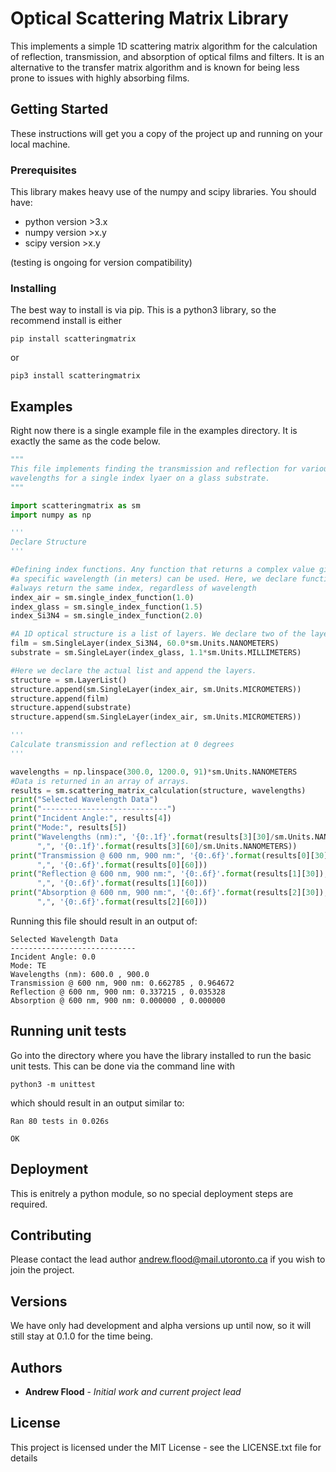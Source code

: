 # Optical Scattering Matrix Library
This implements a simple 1D scattering matrix algorithm for the calculation of reflection, transmission, and absorption of optical films and filters. It is an alternative to the transfer matrix algorithm and is known for being less prone to issues with highly absorbing films.

## Getting Started

These instructions will get you a copy of the project up and running on your local machine.

### Prerequisites

This library makes heavy use of the numpy and scipy libraries. You should have:

* python version >3.x
* numpy version >x.y
* scipy version >x.y

(testing is ongoing for version compatibility)

### Installing

The best way to install is via pip. This is a python3 library, so the recommend install is either

```
pip install scatteringmatrix
```
or
```
pip3 install scatteringmatrix
```

## Examples
Right now there is a single example file in the examples directory.  It is exactly the same as the code below.

```python
"""
This file implements finding the transmission and reflection for various
wavelengths for a single index lyaer on a glass substrate.
"""

import scatteringmatrix as sm
import numpy as np

'''
Declare Structure
'''

#Defining index functions. Any function that returns a complex value given
#a specific wavelength (in meters) can be used. Here, we declare functions that
#always return the same index, regardless of wavelength
index_air = sm.single_index_function(1.0)
index_glass = sm.single_index_function(1.5)
index_Si3N4 = sm.single_index_function(2.0)

#A 1D optical structure is a list of layers. We declare two of the layers here
film = sm.SingleLayer(index_Si3N4, 60.0*sm.Units.NANOMETERS)
substrate = sm.SingleLayer(index_glass, 1.1*sm.Units.MILLIMETERS)

#Here we declare the actual list and append the layers.
structure = sm.LayerList()
structure.append(sm.SingleLayer(index_air, sm.Units.MICROMETERS))
structure.append(film)
structure.append(substrate)
structure.append(sm.SingleLayer(index_air, sm.Units.MICROMETERS))

'''
Calculate transmission and reflection at 0 degrees
'''

wavelengths = np.linspace(300.0, 1200.0, 91)*sm.Units.NANOMETERS
#Data is returned in an array of arrays.
results = sm.scattering_matrix_calculation(structure, wavelengths)
print("Selected Wavelength Data")
print("----------------------------")
print("Incident Angle:", results[4])
print("Mode:", results[5])
print("Wavelengths (nm):", '{0:.1f}'.format(results[3][30]/sm.Units.NANOMETERS),
      ",", '{0:.1f}'.format(results[3][60]/sm.Units.NANOMETERS))
print("Transmission @ 600 nm, 900 nm:", '{0:.6f}'.format(results[0][30]),
      ",", '{0:.6f}'.format(results[0][60]))
print("Reflection @ 600 nm, 900 nm:", '{0:.6f}'.format(results[1][30]),
      ",", '{0:.6f}'.format(results[1][60]))
print("Absorption @ 600 nm, 900 nm:", '{0:.6f}'.format(results[2][30]),
      ",", '{0:.6f}'.format(results[2][60]))

```

Running this file should result in an output of:

```
Selected Wavelength Data
----------------------------
Incident Angle: 0.0
Mode: TE
Wavelengths (nm): 600.0 , 900.0
Transmission @ 600 nm, 900 nm: 0.662785 , 0.964672
Reflection @ 600 nm, 900 nm: 0.337215 , 0.035328
Absorption @ 600 nm, 900 nm: 0.000000 , 0.000000
```

## Running unit tests

Go into the directory where you have the library installed to run the basic unit tests. This can be done via the command line with

```
python3 -m unittest
```
which should result in an output similar to:
```
Ran 80 tests in 0.026s

OK
```

## Deployment

This is enitrely a python module, so no special deployment steps are required.

## Contributing

Please contact the lead author andrew.flood@mail.utoronto.ca if you wish to join the project.

## Versions

We have only had development and alpha versions up until now, so it will still stay at 0.1.0 for the time being.

## Authors

* **Andrew Flood** - *Initial work and current project lead*


## License

This project is licensed under the MIT License - see the LICENSE.txt file for details
